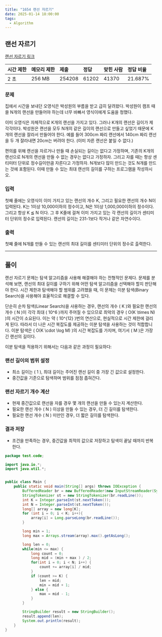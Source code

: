 ```yaml
---
title: "1654 랜선 자르기"
date: 2025-01-14 18:00:00
tags: 
  - Algorithm
---
```



## 랜선 자르기
[랜선 자르기 링크](https://www.acmicpc.net/problem/1654)

| 시간 제한 | 메모리 제한 | 제출     | 정답    | 맞힌 사람 | 정답 비율   |
|:------|:-------|:-------|:------|:------|:--------|
| 2 초   | 256 MB | 254208 | 61202 | 41370 | 21.687% |

### 문제

집에서 시간을 보내던 오영식은 박성원의 부름을 받고 급히 달려왔다. 
박성원이 캠프 때 쓸 N개의 랜선을 만들어야 하는데 너무 바빠서 영식이에게 도움을 청했다. <br>

이미 오영식은 자체적으로 K개의 랜선을 가지고 있다. 
그러나 K개의 랜선은 길이가 제각각이다. 
박성원은 랜선을 모두 N개의 같은 길이의 랜선으로 만들고 싶었기 때문에 K개의 랜선을 잘라서 만들어야 한다. 
예를 들어 300cm 짜리 랜선에서 140cm 짜리 랜선을 두 개 잘라내면 20cm는 버려야 한다. (이미 자른 랜선은 붙일 수 없다.) <br>

편의를 위해 랜선을 자르거나 만들 때 손실되는 길이는 없다고 가정하며, 기존의 K개의 랜선으로 N개의 랜선을 만들 수 없는 경우는 없다고 가정하자. 
그리고 자를 때는 항상 센티미터 단위로 정수길이만큼 자른다고 가정하자. 
N개보다 많이 만드는 것도 N개를 만드는 것에 포함된다. 
이때 만들 수 있는 최대 랜선의 길이를 구하는 프로그램을 작성하시오.

### 입력

첫째 줄에는 오영식이 이미 가지고 있는 랜선의 개수 K, 그리고 필요한 랜선의 개수 N이 입력된다. 
K는 1이상 10,000이하의 정수이고, N은 1이상 1,000,000이하의 정수이다. 
그리고 항상 K ≦ N 이다. 그 후 K줄에 걸쳐 이미 가지고 있는 각 랜선의 길이가 센티미터 단위의 정수로 입력된다. 
랜선의 길이는 231-1보다 작거나 같은 자연수이다.

### 출력

첫째 줄에 N개를 만들 수 있는 랜선의 최대 길이를 센티미터 단위의 정수로 출력한다.

---

## 풀이

랜선 자르기 문제는 탐색 알고리즘을 사용해 해결해야 하는 전형적인 문제다. 
문제를 분석해 보면, 랜선의 최대 길이를 구하기 위해 어떤 탐색 알고리즘을 선택해야 할지 판단해야 한다. 
시간 제한과 탐색해야 할 범위를 고려했을 때, 이 문제는 이분 탐색(Binary Search)을 사용해야 효율적으로 해결할 수 있다.

단순히 순차 탐색(Linear Search)을 사용하는 경우, 
랜선의 개수 \( K \)와 필요한 랜선의 개수 \( N \)이 각각 최대 \( 10^6 \)까지 주어질 수 있으므로 
최악의 경우 \( O(K \times N) \)의 시간이 소요된다. 
이는 약 \( 10^{12} \)번의 연산으로, 현실적으로 시간 제한에 걸리게 된다. 
따라서 더 나은 시간 복잡도를 제공하는 이분 탐색을 사용하는 것이 적합합니다. 
이분 탐색은 \( O(K \cdot \log M) \)의 시간 복잡도를 가지며, 여기서 \( M \)은 가장 긴 랜선의 길이다.

이분 탐색을 적용하기 위해서는 다음과 같은 과정이 필요하다:

### 랜선 길이의 범위 설정
- 최소 길이는 \( 1 \), 최대 길이는 주어진 랜선 길이 중 가장 긴 값으로 설정한다.
- 중간값을 기준으로 탐색하며 범위를 점점 좁혀간다.

### 랜선 자르기 개수 계산
- 현재 중간값으로 랜선을 자를 경우 몇 개의 랜선을 만들 수 있는지 계산한다.
- 필요한 랜선 개수 \( N \) 이상을 만들 수 있는 경우, 더 긴 길이를 탐색한다.
- 필요한 랜선 개수 \( N \) 미만인 경우, 더 짧은 길이를 탐색한다.

### 결과 저장
- 조건을 만족하는 경우, 중간값을 최적의 값으로 저장하고 탐색이 끝날 때까지 반복한다.


```java
package test.code;

import java.io.*;
import java.util.*;


public class Main {
    public static void main(String[] args) throws IOException {
        BufferedReader br = new BufferedReader(new InputStreamReader(System.in));
        StringTokenizer st = new StringTokenizer(br.readLine());
        int K = Integer.parseInt(st.nextToken());
        int N = Integer.parseInt(st.nextToken());
        long[] array = new long[K];
        for (int i = 0; i < K; i++){
            array[i] = Long.parseLong(br.readLine());
        }

        long min = 1;
        long max = Arrays.stream(array).max().getAsLong();

        long len = 0;
        while(min <= max) {
            long count = 0;
            long mid = (min + max ) / 2;
            for(int i = 0; i < N; i++) {
                count += array[i] / mid;
            }
            if (count >= K) {
                len = mid;
                min = mid + 1;
            } else {
                max = mid - 1;
            }
        }

        StringBuilder result = new StringBuilder();
        result.append(len);
        System.out.println(result);
    }
}

```